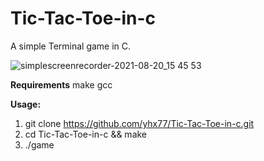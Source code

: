 # Tic-Tac-Toe-in-c
A simple Terminal game in C.

![simplescreenrecorder-2021-08-20_15 45 53](https://user-images.githubusercontent.com/76823529/130300333-4ac49479-14fb-4ef1-b6db-c0f2bfad5768.gif)

<b>Requirements</b>
make
gcc

<b>Usage:</b>
1. git clone https://github.com/yhx77/Tic-Tac-Toe-in-c.git
2. cd Tic-Tac-Toe-in-c && make  
3. ./game
